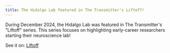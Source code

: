 ```yaml
---
title: The Hidalgo Lab featured in The Transmitter's Liftoff!
---
```


During December 2024, the Hidalgo Lab was featured in The Transmitter's "Liftoff" series. This series focuses on highlighting early-career researchers starting their neuroscience lab!

See it on: [Liftoff](https://www.thetransmitter.org/liftoff-new-lab-alerts-early-career-neuroscientists/#:~:text=December%202024) 
